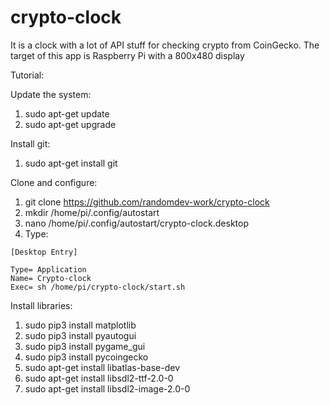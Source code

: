# crypto-clock
It is a clock with a lot of API stuff for checking crypto from CoinGecko.
The target of this app is Raspberry Pi with a 800x480 display

Tutorial:

Update the system:

1. sudo apt-get update
2. sudo apt-get upgrade

Install git:

1. sudo apt-get install git

Clone and configure:

1. git clone https://github.com/randomdev-work/crypto-clock
2. mkdir /home/pi/.config/autostart
3. nano /home/pi/.config/autostart/crypto-clock.desktop
4. Type:

```
[Desktop Entry]

Type= Application
Name= Crypto-clock
Exec= sh /home/pi/crypto-clock/start.sh
```

Install libraries:

1. sudo pip3 install matplotlib
2. sudo pip3 install pyautogui
3. sudo pip3 install pygame_gui
4. sudo pip3 install pycoingecko
5. sudo apt-get install libatlas-base-dev
6. sudo apt-get install libsdl2-ttf-2.0-0
7. sudo apt-get install libsdl2-image-2.0-0
